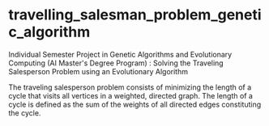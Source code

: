 # travelling_salesman_problem_genetic_algorithm
Individual Semester Project in Genetic Algorithms and Evolutionary Computing (AI Master's Degree Program) : Solving the Traveling Salesperson Problem using an Evolutionary Algorithm

The traveling salesperson problem consists of minimizing the length of a cycle that visits all vertices in a
weighted, directed graph. The length of a cycle is defined as the sum of the weights of all directed edges constituting the cycle.

